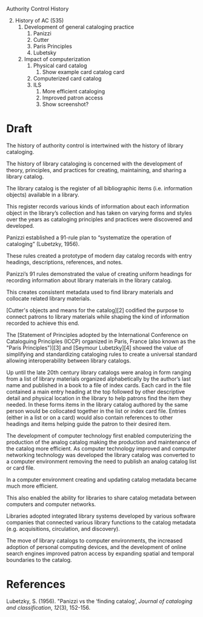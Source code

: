 Authority Control History

2. History of AC (535)
	1. Development of general cataloging practice
		1. Panizzi
		2. Cutter
		3. Paris Principles
		4. Lubetsky
	2. Impact of computerization
		1. Physical card catalog
			1. Show example card catalog card
		2. Computerized card catalog
		3. ILS
			1. More efficient cataloging
			2. Improved patron access
			3. Show screenshot?

# Draft

The history of authority control is intertwined with the history of library cataloging. 

The history of library cataloging is concerned with the development of theory, principles, and practices for creating, maintaining, and sharing a library catalog. 

The library catalog is the register of all bibliographic items (i.e. information objects) available in a library. 

This register records various kinds of information about each information object in the library’s collection and has taken on varying forms and styles over the years as cataloging principles and practices were discovered and developed. 

Panizzi established a 91-rule plan to “systematize the operation of cataloging” (Lubetzky, 1956).

These rules created a prototype of modern day catalog records with entry headings, descriptions, references, and notes.

Panizzi’s 91 rules demonstrated the value of creating uniform headings for recording information about library materials in the library catalog. 

This creates consistent metadata used to find library materials and collocate related library materials.

[Cutter's objects and means for the catalog][2] codified the purpose to connect patrons to library materials while shaping the kind of information recorded to achieve this end. 

The [Statement of Principles adopted by the International Conference on Cataloguing Principles (ICCP) organized in Paris, France (also known as the "Paris Principles")][3] and [Seymour Lubetzky][4] showed the value of simplifying and standardizing cataloging rules to create a universal standard allowing interoperability between library catalogs.

Up until the late 20th century library catalogs were analog in form ranging from a list of library materials organized alphabetically by the author’s last name and published in a book to a file of index cards. Each card in the file contained a main entry heading at the top followed by other descriptive detail and physical location in the library to help patrons find the item they needed. In these forms items in the library catalog authored by the same person would be collocated together in the list or index card file. Entries (either in a list or on a card) would also contain references to other headings and items helping guide the patron to their desired item.

The development of computer technology first enabled computerizing the production of the analog catalog making the production and maintenance of the catalog more efficient. As computer technology improved and computer networking technology was developed the library catalog was converted to a computer environment removing the need to publish an analog catalog list or card file. 

In a computer environment creating and updating catalog metadata became much more efficient. 

This also enabled the ability for libraries to share catalog metadata between computers and computer networks.

Libraries adopted integrated library systems developed by various software companies that connected various library functions to the catalog metadata (e.g. acquisitions, circulation, and discovery). 

The move of library catalogs to computer environments, the increased adoption of personal computing devices, and the development of online search engines improved patron access by expanding spatial and temporal boundaries to the catalog.

# References

Lubetzky, S. (1956). "Panizzi vs the ‘finding catalog’, *Journal of cataloging and classification*, *12*(3), 152-156.

